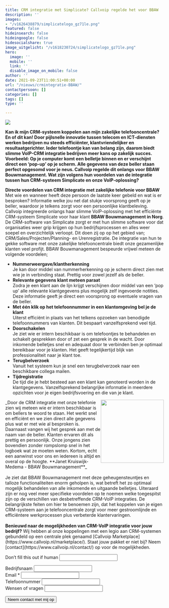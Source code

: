 ```yaml
---
title: CRM integratie met Simplicate? Callvoip regelde het voor BBAW
description: ''
images:
- "/v1626438879/simplicatelogo_gz71le.png"
featured: false
hideinsearch: false
hideingoogle: false
hidesocialshare: true
image_uitgelicht: "/v1618230724/simplicatelogo_gz71le.png"
hero:
  image: ''
  mobile: ''
  link: ''
  disable_image_on_mobile: false
author: ''
date: 2021-09-23T11:00:51+00:00
url: "/nieuws/crmintegratie-BBAW/"
contactpersoon: []
categories: []
tags: []
type: ''

---
```

<img src="https://res.cloudinary.com/callvoip/image/upload/v1618230724/simplicatelogo_gz71le.png">

**Kan ik mijn CRM-systeem koppelen aan mijn zakelijke telefooncentrale? En of dit kan! Door pijlsnelle innovatie tussen telecom en ICT-diensten werken bedrijven nu steeds efficiënter, klantvriendelijker en resultaatgerichter. Ieder telefoontje kan van belang zijn, daarom biedt slimme VoIP-CRM integratie bedrijven meer kans op zakelijk succes. Voorbeeld: Op je computer komt een belletje binnen en er verschijnt direct een ‘pop-up’ op je scherm. Alle gegevens van deze beller staan perfect opgesomd voor je neus. Callvoip regelde dit onlangs voor BBAW Bouwmanagement. Wat zijn volgens hun voordelen van de integratie tussen hun CRM-systeem Simplicate en onze VoIP-oplossing?**

**Directe voordelen van CRM integratie met zakelijke telefonie voor BBAW**<br>
Met wie en wanneer heeft deze persoon de laatste keer gebeld en wat is er besproken? Informatie welke jou net dat stukje voorsprong geeft op je beller, waardoor je telkens zorgt voor een persoonlijke klantbeleving. Callvoip integreerde onlangs haar slimme VoIP-oplossing met het efficiënte CRM-systeem Simplicate voor haar klant **BBAW Bouwmanagement in Norg**. De CRM-software van Simplicate zorgt er met hun slimme software voor dat organisaties weer grip krijgen op hun bedrijfsprocessen en alles weer soepel en overzichtelijk verloopt. Dit doen zij op op het gebied van; CRM/Sales/Projecten/Planning- en Urenregistratie. De integratie van hun te gekke software met onze zakelijke telefooncentrale biedt onze gezamenlijke klanten veel profijt. BBAW Bouwmanagement bespeurde vrijwel meteen de volgende voordelen;
<ul>
<li><b>Nummerweergave/klantherkenning</b><br>
Je kan door middel van nummerherkenning op je scherm direct zien met wie je in verbinding staat. Prettig voor zowel jezelf als de beller.</li>
<li><b>Relevante gegevens klant meteen paraat</b><br>
Zodra je een klant aan de lijn krijgt verschijnen door middel van een ‘pop up’ alle relevante klantgegevens plus mogelijk zelf ingevoerde notities. Deze informatie geeft je direct een voorsprong op eventuele vragen van de beller.</li>
<li><b>Met één klik op het telefoonnummer in een klantomgeving bel je de klant</b><br>
Uiterst efficiënt in plaats van het telkens opzoeken van benodigde telefoonnummers van klanten. Dit bespaart vanzelfsprekend veel tijd.</li>
<li><b>Doorschakelen</b><br>
Je ziet wie er intern beschikbaar is om telefoontjes te behandelen en schakelt gesprekken door of zet een gesprek in de wacht. Door inkomende belletjes snel en adequaat door te verbinden ben je optimaal bereikbaar voor je klanten. Het geeft tegelijkertijd blijk van professionaliteit naar je klant toe.</li>
<li><b>Terugbelverzoek</b><br>
Vanuit het systeem kun je snel een terugbelverzoek naar een beschikbare collega mailen.</li>
<li><b>Tijdregistratie</b><br>
De tijd die je hebt besteed aan een klant kan genoteerd worden in de klantgegevens. Vanzelfsprekend belangrijke informatie in meerdere opzichten voor je eigen bedrijfsvoering en die van je klant.</li></ul>
<img src="https://res.cloudinary.com/callvoip/image/upload/v1632388774/Janet_Kruiswijk-Medema_BBAW_zdr9fy.jpg" style="float:right" width="200px">
_Door de CRM integratie met onze telefonie zien wij meteen wie er intern beschikbaar is om bellers te woord te staan. Het werkt snel en efficiënt en we zien direct alle gegevens plus wat er met wie al besproken is. Daarnaast vangen wij het gesprek aan met de naam van de beller. Klanten ervaren dit als prettig en persoonlijk. Onze jongens zien bovendien zonder rompslomp snel in het logboek wat ze moeten weten. Kortom, echt een aanwinst voor ons en iedereen is altijd en overal op de hoogte.  
**Janet Kruiswijk-Medema - BBAW Bouwmanagement**_
<br><br>
Je ziet dat BBAW Bouwmanagement met deze geheugensteuntjes en talloze functionaliteiten enorm geholpen is, wat betreft het zo optimaal mogelijk behandelen van alle inkomende en uitgaande belletjes. Uiteraard zijn er nog veel meer specifieke voordelen op te noemen welke toegespitst zijn op de verschillen van desbetreffende CRM-VoIP integraties. De belangrijkste feiten om hier te benoemen zijn, dat het koppelen van je eigen CRM-systeem aan je telefooncentrale zorgt voor meer gestroomlijnde en efficiëntere werkprocessen plus verbeterde klantervaringen.
<br><br>
<b>Benieuwd naar de mogelijkheden van CRM-VoIP integratie voor jouw bedrijf?</b>  
Wij hebben al onze koppelingen met een legio aan CRM-systemen gebundeld op een centrale plek genaamd [Callvoip Marketplace](https://www.callvoip.nl/marketplace/). Staat jouw pakket er niet bij? Neem [contact](https://www.callvoip.nl/contact/) op voor de mogelijkheden.
<div>
          <form class="mb-6" name="nieuwsformulier" action="/contact/verzonden" accept-charset="UTF-8" method="POST" data-netlify="true">
              <input type="hidden" name="form-name" value="nieuwsformulier" />
              <p class="hidden"> <label>Don’t fill this out if human <input name="bot-field"> </label> </p>
              <p> <input type="hidden" id="formlayout" name="formlayout" value="d-126942c712c44ec98eb3f158d6b2c826"
                      class="hidden"> </p>
              <p> <input type="hidden" id="formto" name="formto" value="offerte" class="hidden"> </p>
              <div class="layout-split">
                  <div class="mb-4"> <label for="bedrijfsnaam" class="block">Bedrijfsnaam</label> <input type="text"
                          id="bedrijfsnaam" name="bedrijfsnaam" class="w-full border border-grey-light bg-white px-3 py-2 text-base">
                  </div>
                  <div class="mb-4"> <label for="email" class="block">Email <span class="text-red">*</span></label> <input
                          type="email" id="email" name="email"
                          class="w-full border border-grey-light bg-white px-3 py-2 text-base" required=""> </div>
              </div>
              <div class="layout-split">
                  <div class="mb-4"> <label for="telefoonnummer" class="block">Telefoonnummer</label> <input type="text"
                          id="telefoonnummer" name="telefoonnummer"
                          class="w-full border border-grey-light bg-white px-3 py-2 text-base"> </div>
                  <div class="mb-4"> <label for="terugbelmoment" class="block">Wensen of vragen</label> <input type="text"
                          id="wensenvragen" name="wensenvragen"
                          class="w-full border border-grey-light bg-white px-3 py-2 text-base"> </div>
              </div>
              <p> <button type="submit" class="button">Neem contact met mij op</button> </p>
          </form>
      </div>
  </div>
